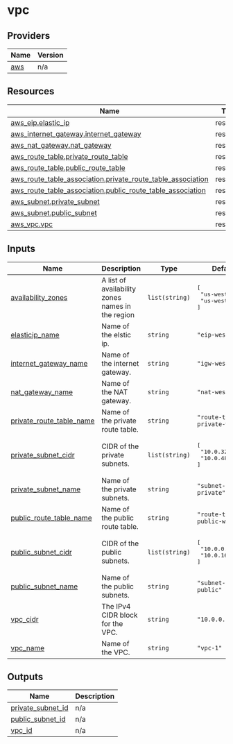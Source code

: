 # vpc
<!-- BEGINNING OF PRE-COMMIT-TERRAFORM DOCS HOOK -->
## Providers

| Name | Version |
|------|---------|
| <a name="provider_aws"></a> [aws](#provider\_aws) | n/a | 

## Resources

| Name | Type |
|------|------|
| [aws_eip.elastic_ip](https://registry.terraform.io/providers/hashicorp/aws/latest/docs/resources/eip) | resource |
| [aws_internet_gateway.internet_gateway](https://registry.terraform.io/providers/hashicorp/aws/latest/docs/resources/internet_gateway) | resource |
| [aws_nat_gateway.nat_gateway](https://registry.terraform.io/providers/hashicorp/aws/latest/docs/resources/nat_gateway) | resource |
| [aws_route_table.private_route_table](https://registry.terraform.io/providers/hashicorp/aws/latest/docs/resources/route_table) | resource |
| [aws_route_table.public_route_table](https://registry.terraform.io/providers/hashicorp/aws/latest/docs/resources/route_table) | resource |
| [aws_route_table_association.private_route_table_association](https://registry.terraform.io/providers/hashicorp/aws/latest/docs/resources/route_table_association) | resource |
| [aws_route_table_association.public_route_table_association](https://registry.terraform.io/providers/hashicorp/aws/latest/docs/resources/route_table_association) | resource |
| [aws_subnet.private_subnet](https://registry.terraform.io/providers/hashicorp/aws/latest/docs/resources/subnet) | resource |
| [aws_subnet.public_subnet](https://registry.terraform.io/providers/hashicorp/aws/latest/docs/resources/subnet) | resource |
| [aws_vpc.vpc](https://registry.terraform.io/providers/hashicorp/aws/latest/docs/resources/vpc) | resource |

## Inputs

| Name | Description | Type | Default | Required |
|------|-------------|------|---------|:--------:|
| <a name="input_availability_zones"></a> [availability\_zones](#input\_availability\_zones) | A list of availability zones names in the region | `list(string)` | <pre>[<br>  "us-west-1a",<br>  "us-west-1c"<br>]</pre> | no |
| <a name="input_elasticip_name"></a> [elasticip\_name](#input\_elasticip\_name) | Name of the elstic ip. | `string` | `"eip-west1"` | no |
| <a name="input_internet_gateway_name"></a> [internet\_gateway\_name](#input\_internet\_gateway\_name) | Name of the internet gateway. | `string` | `"igw-west1"` | no |
| <a name="input_nat_gateway_name"></a> [nat\_gateway\_name](#input\_nat\_gateway\_name) | Name of the NAT gateway. | `string` | `"nat-west1"` | no |
| <a name="input_private_route_table_name"></a> [private\_route\_table\_name](#input\_private\_route\_table\_name) | Name of the private route table. | `string` | `"route-table-private-west1"` | no |
| <a name="input_private_subnet_cidr"></a> [private\_subnet\_cidr](#input\_private\_subnet\_cidr) | CIDR of the private subnets. | `list(string)` | <pre>[<br>  "10.0.32.0/20",<br>  "10.0.48.0/20"<br>]</pre> | no |
| <a name="input_private_subnet_name"></a> [private\_subnet\_name](#input\_private\_subnet\_name) | Name of the private subnets. | `string` | `"subnet-vpc-1-private"` | no |
| <a name="input_public_route_table_name"></a> [public\_route\_table\_name](#input\_public\_route\_table\_name) | Name of the public route table. | `string` | `"route-table-public-west1"` | no |
| <a name="input_public_subnet_cidr"></a> [public\_subnet\_cidr](#input\_public\_subnet\_cidr) | CIDR of the public subnets. | `list(string)` | <pre>[<br>  "10.0.0.0/20",<br>  "10.0.16.0/20"<br>]</pre> | no |
| <a name="input_public_subnet_name"></a> [public\_subnet\_name](#input\_public\_subnet\_name) | Name of the public subnets. | `string` | `"subnet-vpc-1-public"` | no |
| <a name="input_vpc_cidr"></a> [vpc\_cidr](#input\_vpc\_cidr) | The IPv4 CIDR block for the VPC. | `string` | `"10.0.0.0/16"` | no |
| <a name="input_vpc_name"></a> [vpc\_name](#input\_vpc\_name) | Name of the VPC. | `string` | `"vpc-1"` | no |

## Outputs

| Name | Description |
|------|-------------|
| <a name="output_private_subnet_id"></a> [private\_subnet\_id](#output\_private\_subnet\_id) | n/a |
| <a name="output_public_subnet_id"></a> [public\_subnet\_id](#output\_public\_subnet\_id) | n/a |
| <a name="output_vpc_id"></a> [vpc\_id](#output\_vpc\_id) | n/a |
<!-- END OF PRE-COMMIT-TERRAFORM DOCS HOOK -->
